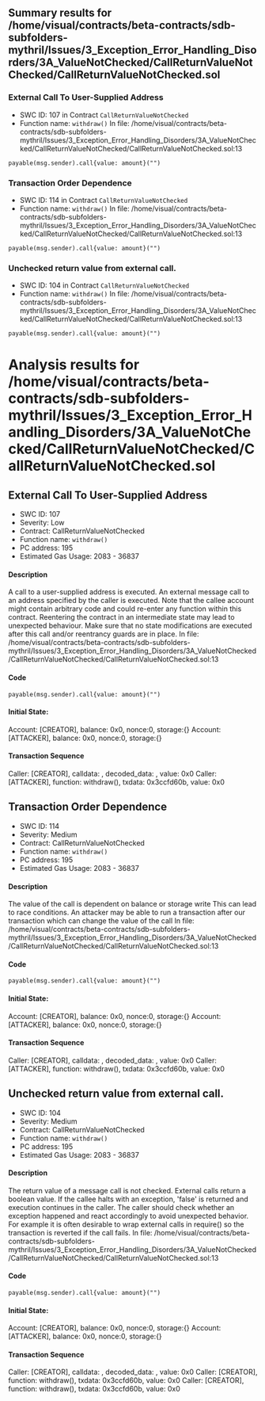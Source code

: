 ## Summary results for /home/visual/contracts/beta-contracts/sdb-subfolders-mythril/Issues/3_Exception_Error_Handling_Disorders/3A_ValueNotChecked/CallReturnValueNotChecked/CallReturnValueNotChecked.sol
### External Call To User-Supplied Address
- SWC ID: 107 in Contract `CallReturnValueNotChecked`
- Function name: `withdraw()`
In file: /home/visual/contracts/beta-contracts/sdb-subfolders-mythril/Issues/3_Exception_Error_Handling_Disorders/3A_ValueNotChecked/CallReturnValueNotChecked/CallReturnValueNotChecked.sol:13
```
payable(msg.sender).call{value: amount}("")
```
### Transaction Order Dependence
- SWC ID: 114 in Contract `CallReturnValueNotChecked`
- Function name: `withdraw()`
In file: /home/visual/contracts/beta-contracts/sdb-subfolders-mythril/Issues/3_Exception_Error_Handling_Disorders/3A_ValueNotChecked/CallReturnValueNotChecked/CallReturnValueNotChecked.sol:13
```
payable(msg.sender).call{value: amount}("")
```
### Unchecked return value from external call.
- SWC ID: 104 in Contract `CallReturnValueNotChecked`
- Function name: `withdraw()`
In file: /home/visual/contracts/beta-contracts/sdb-subfolders-mythril/Issues/3_Exception_Error_Handling_Disorders/3A_ValueNotChecked/CallReturnValueNotChecked/CallReturnValueNotChecked.sol:13
```
payable(msg.sender).call{value: amount}("")
```
# Analysis results for /home/visual/contracts/beta-contracts/sdb-subfolders-mythril/Issues/3_Exception_Error_Handling_Disorders/3A_ValueNotChecked/CallReturnValueNotChecked/CallReturnValueNotChecked.sol

## External Call To User-Supplied Address
- SWC ID: 107
- Severity: Low
- Contract: CallReturnValueNotChecked
- Function name: `withdraw()`
- PC address: 195
- Estimated Gas Usage: 2083 - 36837

#### Description

A call to a user-supplied address is executed.
An external message call to an address specified by the caller is executed. Note that the callee account might contain arbitrary code and could re-enter any function within this contract. Reentering the contract in an intermediate state may lead to unexpected behaviour. Make sure that no state modifications are executed after this call and/or reentrancy guards are in place.
In file: /home/visual/contracts/beta-contracts/sdb-subfolders-mythril/Issues/3_Exception_Error_Handling_Disorders/3A_ValueNotChecked/CallReturnValueNotChecked/CallReturnValueNotChecked.sol:13

#### Code

```
payable(msg.sender).call{value: amount}("")
```

#### Initial State:

Account: [CREATOR], balance: 0x0, nonce:0, storage:{}
Account: [ATTACKER], balance: 0x0, nonce:0, storage:{}

#### Transaction Sequence

Caller: [CREATOR], calldata: , decoded_data: , value: 0x0
Caller: [ATTACKER], function: withdraw(), txdata: 0x3ccfd60b, value: 0x0


## Transaction Order Dependence
- SWC ID: 114
- Severity: Medium
- Contract: CallReturnValueNotChecked
- Function name: `withdraw()`
- PC address: 195
- Estimated Gas Usage: 2083 - 36837

#### Description

The value of the call is dependent on balance or storage write
This can lead to race conditions. An attacker may be able to run a transaction after our transaction which can change the value of the call
In file: /home/visual/contracts/beta-contracts/sdb-subfolders-mythril/Issues/3_Exception_Error_Handling_Disorders/3A_ValueNotChecked/CallReturnValueNotChecked/CallReturnValueNotChecked.sol:13

#### Code

```
payable(msg.sender).call{value: amount}("")
```

#### Initial State:

Account: [CREATOR], balance: 0x0, nonce:0, storage:{}
Account: [ATTACKER], balance: 0x0, nonce:0, storage:{}

#### Transaction Sequence

Caller: [CREATOR], calldata: , decoded_data: , value: 0x0
Caller: [ATTACKER], function: withdraw(), txdata: 0x3ccfd60b, value: 0x0


## Unchecked return value from external call.
- SWC ID: 104
- Severity: Medium
- Contract: CallReturnValueNotChecked
- Function name: `withdraw()`
- PC address: 195
- Estimated Gas Usage: 2083 - 36837

#### Description

The return value of a message call is not checked.
External calls return a boolean value. If the callee halts with an exception, 'false' is returned and execution continues in the caller. The caller should check whether an exception happened and react accordingly to avoid unexpected behavior. For example it is often desirable to wrap external calls in require() so the transaction is reverted if the call fails.
In file: /home/visual/contracts/beta-contracts/sdb-subfolders-mythril/Issues/3_Exception_Error_Handling_Disorders/3A_ValueNotChecked/CallReturnValueNotChecked/CallReturnValueNotChecked.sol:13

#### Code

```
payable(msg.sender).call{value: amount}("")
```

#### Initial State:

Account: [CREATOR], balance: 0x0, nonce:0, storage:{}
Account: [ATTACKER], balance: 0x0, nonce:0, storage:{}

#### Transaction Sequence

Caller: [CREATOR], calldata: , decoded_data: , value: 0x0
Caller: [CREATOR], function: withdraw(), txdata: 0x3ccfd60b, value: 0x0
Caller: [CREATOR], function: withdraw(), txdata: 0x3ccfd60b, value: 0x0


